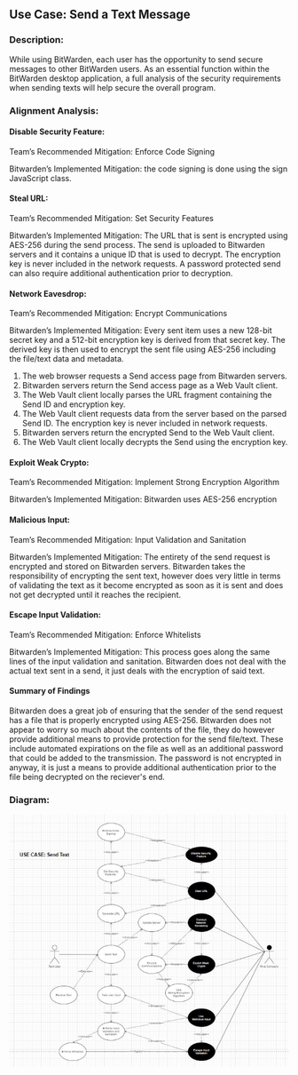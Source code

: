 ## Use Case: Send a Text Message

### Description:
While using BitWarden, each user has the opportunity to send secure messages to other BitWarden users. As an essential function within the BitWarden desktop application, a full analysis of the security requirements when sending texts will help secure the overall program.

### Alignment Analysis:

#### Disable Security Feature:

Team’s Recommended Mitigation: Enforce Code Signing

Bitwarden’s Implemented Mitigation: the code signing is done using the sign JavaScript class.

#### Steal URL:

Team’s Recommended Mitigation: Set Security Features

Bitwarden’s Implemented Mitigation: The URL that is sent is encrypted using AES-256 during the send process.  The send is uploaded to Bitwarden servers and it contains a unique ID that is used to decrypt.  The encryption key is never included in the network requests.  A password protected send can also require additional authentication prior to decryption.

#### Network Eavesdrop:

Team’s Recommended Mitigation: Encrypt Communications

Bitwarden’s Implemented Mitigation: Every sent item uses a new 128-bit secret key and a 512-bit encryption key is derived from that secret key.  The derived key is then used to encrypt the sent file using AES-256 including the file/text data and metadata.  
1.	The web browser requests a Send access page from Bitwarden servers.
2.	Bitwarden servers return the Send access page as a Web Vault client.
3.	The Web Vault client locally parses the URL fragment containing the Send ID and encryption key.
4.	The Web Vault client requests data from the server based on the parsed Send ID. The encryption key is never included in network requests.
5.	Bitwarden servers return the encrypted Send to the Web Vault client.
6.	The Web Vault client locally decrypts the Send using the encryption key.

#### Exploit Weak Crypto: 

Team’s Recommended Mitigation: Implement Strong Encryption Algorithm

Bitwarden’s Implemented Mitigation: Bitwarden uses AES-256 encryption

#### Malicious Input:

Team’s Recommended Mitigation: Input Validation and Sanitation

Bitwarden’s Implemented Mitigation: The entirety of the send request is encrypted and stored on Bitwarden servers.  Bitwarden takes the responsibility of encrypting the sent text, however does very little in terms of validating the text as it become encrypted as soon as it is sent and does not get decrypted until it reaches the recipient.

#### Escape Input Validation:

Team’s Recommended Mitigation: Enforce Whitelists

Bitwarden’s Implemented Mitigation: This process goes along the same lines of the input validation and sanitation.  Bitwarden does not deal with the actual text sent in a send, it just deals with the encryption of said text.

#### Summary of Findings

Bitwarden does a great job of ensuring that the sender of the send request has a file that is properly encrypted using AES-256.  Bitwarden does not appear to worry so much about the contents of the file, they do however provide additional means to provide protection for the send file/text.  These include automated expirations on the file as well as an additional password that could be added to the transmission.  The password is not encrypted in anyway, it is just a means to provide additional authentication prior to the file being decrypted on the reciever's end.


### Diagram:
![](https://github.com/DoctorEww/software-assurance/blob/main/usecase/send_text/SendTextV4.JPG)
